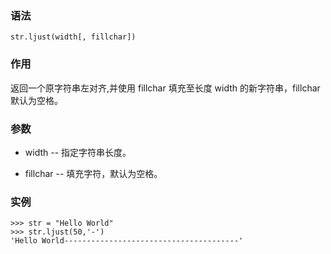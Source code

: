 ### 语法

```
str.ljust(width[, fillchar])
```

### 作用

返回一个原字符串左对齐,并使用 fillchar 填充至长度 width 的新字符串，fillchar 默认为空格。

### 参数

* width -- 指定字符串长度。

* fillchar -- 填充字符，默认为空格。

### 实例

```
>>> str = "Hello World"
>>> str.ljust(50,'-')
'Hello World---------------------------------------'
```



